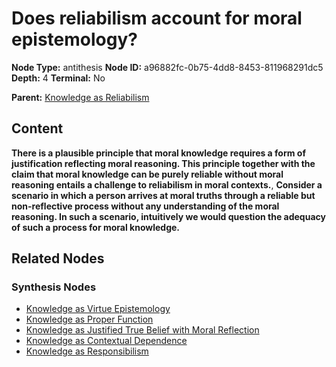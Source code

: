 # Does reliabilism account for moral epistemology?

**Node Type:** antithesis
**Node ID:** a96882fc-0b75-4dd8-8453-811968291dc5
**Depth:** 4
**Terminal:** No

**Parent:** [Knowledge as Reliabilism](knowledge-as-reliabilism-synthesis-bc254a9c-3372-4793-bd31-49d6aab705d8.md)

## Content

**There is a plausible principle that moral knowledge requires a form of justification reflecting moral reasoning. This principle together with the claim that moral knowledge can be purely reliable without moral reasoning entails a challenge to reliabilism in moral contexts.**, **Consider a scenario in which a person arrives at moral truths through a reliable but non-reflective process without any understanding of the moral reasoning. In such a scenario, intuitively we would question the adequacy of such a process for moral knowledge.**

## Related Nodes

### Synthesis Nodes

- [Knowledge as Virtue Epistemology](knowledge-as-virtue-epistemology-synthesis-75eb41e1-cc72-4533-a9c2-680ba3bc2c10.md)
- [Knowledge as Proper Function](knowledge-as-proper-function-synthesis-776b33b4-263c-4e31-aa48-7e46a103cd6e.md)
- [Knowledge as Justified True Belief with Moral Reflection](knowledge-as-justified-true-belief-with-moral-reflection-synthesis-fe9cc4b4-1e8a-493e-ad3d-1656136f7393.md)
- [Knowledge as Contextual Dependence](knowledge-as-contextual-dependence-synthesis-0917e570-8118-43f6-b6ae-355083c91783.md)
- [Knowledge as Responsibilism](knowledge-as-responsibilism-synthesis-18aac93d-29ec-4038-a65d-3a528d4fdf8f.md)
